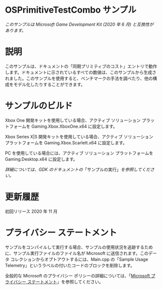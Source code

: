 # OSPrimitiveTestCombo サンプル

*このサンプルは Microsoft Game Development Kit (2020 年 6 月)
と互換性があります。*

# 説明

このサンプルは、ドキュメントの「同期プリミティブのコスト」エントリで動作します。ドキュメントに示されているすべての数値は、このサンプルから生成されました。このサンプルを使用すると、ベンチマークの手法を調べたり、他の構成をモデル化したりすることができます。

# サンプルのビルド

Xbox One 開発キットを使用している場合、アクティブ ソリューション
プラットフォームを Gaming.Xbox.XboxOne.x64 に設定します。

Xbox Series X|S 開発キットを使用している場合、アクティブ ソリューション
プラットフォームを Gaming.Xbox.Scarlett.x64 に設定します。

PC を使用している場合には、アクティブ ソリューション プラットフォームを
Gaming.Desktop.x64 に設定します。

*詳細については、GDK
のドキュメントの*「サンプルの実行」*を参照してください。*

# 更新履歴

初回リリース 2020 年 11 月

# プライバシー ステートメント

サンプルをコンパイルして実行する場合、サンプルの使用状況を追跡するために、サンプル実行ファイルのファイル名が
Microsoft に送信されます。このデータ
コレクションからオプトアウトするには、Main.cpp の「Sample Usage
Telemetry」というラベルの付いたコードのブロックを削除します。

全般的な Microsoft のプライバシー ポリシーの詳細については、「[Microsoft
プライバシー
ステートメント](https://privacy.microsoft.com/en-us/privacystatement/)」を参照してください。
